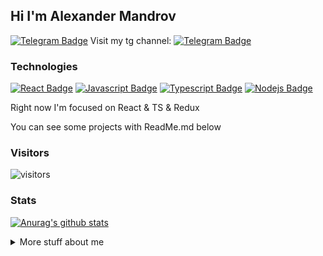 ## Hi I'm Alexander Mandrov

[![Telegram Badge](https://img.shields.io/badge/-Telegram-0088CC?style=flat-square&labelColor=E2E2E2&logo=telegram&logoColor=B23121)](https://t.me/MANDR1K)
Visit my tg channel:
[![Telegram Badge](https://img.shields.io/badge/-Telegram-0088CC?style=flat-square&labelColor=E2E2E2&logo=telegram&logoColor=B23121)](https://t.me/unsleeping706)


### Technologies

[![React Badge](https://img.shields.io/badge/-React-61DBFB?style=for-the-badge&labelColor=black&logo=react&logoColor=61DBFB)](#)
[![Javascript Badge](https://img.shields.io/badge/-Javascript-F0DB4F?style=for-the-badge&labelColor=black&logo=javascript&logoColor=F0DB4F)](#) 
[![Typescript Badge](https://img.shields.io/badge/-Typescript-007acc?style=for-the-badge&labelColor=black&logo=typescript&logoColor=007acc)](#)
[![Nodejs Badge](https://img.shields.io/badge/-Nodejs-3C873A?style=for-the-badge&labelColor=black&logo=node.js&logoColor=3C873A)](#)

Right now I'm focused on React & TS & Redux

You can see some projects with ReadMe.md below 
### Visitors

![visitors](https://visitor-badge.glitch.me/badge?page_id=Unsleeping.Unsleeping)

### Stats

[![Anurag's github stats](https://github-readme-stats.vercel.app/api?username=Unsleeping&theme=gruvbox)](https://github.com/anuraghazra/github-readme-stats)

<details>
<summary>
  More stuff about me
</summary>

<br >
